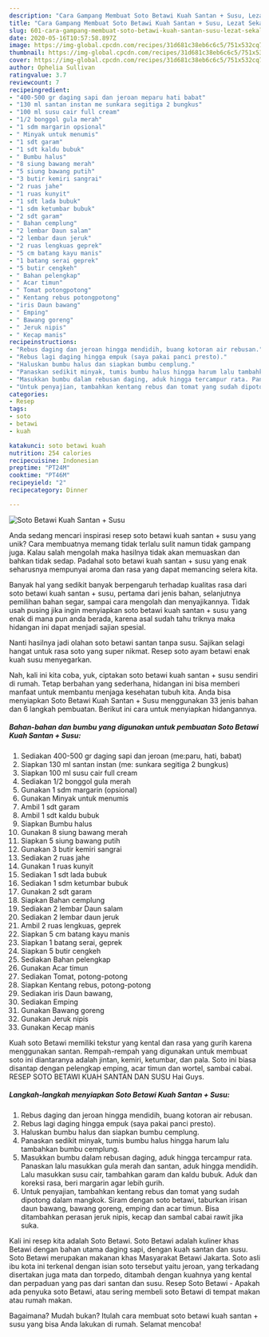 ```yaml
---
description: "Cara Gampang Membuat Soto Betawi Kuah Santan + Susu, Lezat Sekali"
title: "Cara Gampang Membuat Soto Betawi Kuah Santan + Susu, Lezat Sekali"
slug: 601-cara-gampang-membuat-soto-betawi-kuah-santan-susu-lezat-sekali
date: 2020-05-16T10:57:58.897Z
image: https://img-global.cpcdn.com/recipes/31d681c38eb6c6c5/751x532cq70/soto-betawi-kuah-santan-susu-foto-resep-utama.jpg
thumbnail: https://img-global.cpcdn.com/recipes/31d681c38eb6c6c5/751x532cq70/soto-betawi-kuah-santan-susu-foto-resep-utama.jpg
cover: https://img-global.cpcdn.com/recipes/31d681c38eb6c6c5/751x532cq70/soto-betawi-kuah-santan-susu-foto-resep-utama.jpg
author: Ophelia Sullivan
ratingvalue: 3.7
reviewcount: 7
recipeingredient:
- "400-500 gr daging sapi dan jeroan meparu hati babat"
- "130 ml santan instan me sunkara segitiga 2 bungkus"
- "100 ml susu cair full cream"
- "1/2 bonggol gula merah"
- "1 sdm margarin opsional"
- " Minyak untuk menumis"
- "1 sdt garam"
- "1 sdt kaldu bubuk"
- " Bumbu halus"
- "8 siung bawang merah"
- "5 siung bawang putih"
- "3 butir kemiri sangrai"
- "2 ruas jahe"
- "1 ruas kunyit"
- "1 sdt lada bubuk"
- "1 sdm ketumbar bubuk"
- "2 sdt garam"
- " Bahan cemplung"
- "2 lembar Daun salam"
- "2 lembar daun jeruk"
- "2 ruas lengkuas geprek"
- "5 cm batang kayu manis"
- "1 batang serai geprek"
- "5 butir cengkeh"
- " Bahan pelengkap"
- " Acar timun"
- " Tomat potongpotong"
- " Kentang rebus potongpotong"
- "iris Daun bawang"
- " Emping"
- " Bawang goreng"
- " Jeruk nipis"
- " Kecap manis"
recipeinstructions:
- "Rebus daging dan jeroan hingga mendidih, buang kotoran air rebusan."
- "Rebus lagi daging hingga empuk (saya pakai panci presto)."
- "Haluskan bumbu halus dan siapkan bumbu cemplung."
- "Panaskan sedikit minyak, tumis bumbu halus hingga harum lalu tambahkan bumbu cemplung."
- "Masukkan bumbu dalam rebusan daging, aduk hingga tercampur rata. Panaskan lalu masukkan gula merah dan santan, aduk hingga mendidih. Lalu masukkan susu cair, tambahkan garam dan kaldu bubuk. Aduk dan koreksi rasa, beri margarin agar lebih gurih."
- "Untuk penyajian, tambahkan kentang rebus dan tomat yang sudah dipotong dalam mangkok. Siram dengan soto betawi, taburkan irisan daun bawang, bawang goreng, emping dan acar timun. Bisa ditambahkan perasan jeruk nipis, kecap dan sambal cabai rawit jika suka."
categories:
- Resep
tags:
- soto
- betawi
- kuah

katakunci: soto betawi kuah 
nutrition: 254 calories
recipecuisine: Indonesian
preptime: "PT24M"
cooktime: "PT46M"
recipeyield: "2"
recipecategory: Dinner

---
```



![Soto Betawi Kuah Santan + Susu](https://img-global.cpcdn.com/recipes/31d681c38eb6c6c5/751x532cq70/soto-betawi-kuah-santan-susu-foto-resep-utama.jpg)

Anda sedang mencari inspirasi resep soto betawi kuah santan + susu yang unik? Cara membuatnya memang tidak terlalu sulit namun tidak gampang juga. Kalau salah mengolah maka hasilnya tidak akan memuaskan dan bahkan tidak sedap. Padahal soto betawi kuah santan + susu yang enak seharusnya mempunyai aroma dan rasa yang dapat memancing selera kita.

Banyak hal yang sedikit banyak berpengaruh terhadap kualitas rasa dari soto betawi kuah santan + susu, pertama dari jenis bahan, selanjutnya pemilihan bahan segar, sampai cara mengolah dan menyajikannya. Tidak usah pusing jika ingin menyiapkan soto betawi kuah santan + susu yang enak di mana pun anda berada, karena asal sudah tahu triknya maka hidangan ini dapat menjadi sajian spesial.

Nanti hasilnya jadi olahan soto betawi santan tanpa susu. Sajikan selagi hangat untuk rasa soto yang super nikmat. Resep soto ayam betawi enak kuah susu menyegarkan.


Nah, kali ini kita coba, yuk, ciptakan soto betawi kuah santan + susu sendiri di rumah. Tetap berbahan yang sederhana, hidangan ini bisa memberi manfaat untuk membantu menjaga kesehatan tubuh kita. Anda bisa menyiapkan Soto Betawi Kuah Santan + Susu menggunakan 33 jenis bahan dan 6 langkah pembuatan. Berikut ini cara untuk menyiapkan hidangannya.

<!--inarticleads1-->

##### Bahan-bahan dan bumbu yang digunakan untuk pembuatan Soto Betawi Kuah Santan + Susu:

1. Sediakan 400-500 gr daging sapi dan jeroan (me:paru, hati, babat)
1. Siapkan 130 ml santan instan (me: sunkara segitiga 2 bungkus)
1. Siapkan 100 ml susu cair full cream
1. Sediakan 1/2 bonggol gula merah
1. Gunakan 1 sdm margarin (opsional)
1. Gunakan  Minyak untuk menumis
1. Ambil 1 sdt garam
1. Ambil 1 sdt kaldu bubuk
1. Siapkan  Bumbu halus
1. Gunakan 8 siung bawang merah
1. Siapkan 5 siung bawang putih
1. Gunakan 3 butir kemiri sangrai
1. Sediakan 2 ruas jahe
1. Gunakan 1 ruas kunyit
1. Sediakan 1 sdt lada bubuk
1. Sediakan 1 sdm ketumbar bubuk
1. Gunakan 2 sdt garam
1. Siapkan  Bahan cemplung
1. Sediakan 2 lembar Daun salam
1. Sediakan 2 lembar daun jeruk
1. Ambil 2 ruas lengkuas, geprek
1. Siapkan 5 cm batang kayu manis
1. Siapkan 1 batang serai, geprek
1. Siapkan 5 butir cengkeh
1. Sediakan  Bahan pelengkap
1. Gunakan  Acar timun
1. Sediakan  Tomat, potong-potong
1. Siapkan  Kentang rebus, potong-potong
1. Sediakan iris Daun bawang,
1. Sediakan  Emping
1. Gunakan  Bawang goreng
1. Gunakan  Jeruk nipis
1. Gunakan  Kecap manis


Kuah soto Betawi memiliki tekstur yang kental dan rasa yang gurih karena menggunakan santan. Rempah-rempah yang digunakan untuk membuat soto ini diantaranya adalah jintan, kemiri, ketumbar, dan pala. Soto ini biasa disantap dengan pelengkap emping, acar timun dan wortel, sambai cabai. RESEP SOTO BETAWI KUAH SANTAN DAN SUSU Hai Guys. 

<!--inarticleads2-->

##### Langkah-langkah menyiapkan Soto Betawi Kuah Santan + Susu:

1. Rebus daging dan jeroan hingga mendidih, buang kotoran air rebusan.
1. Rebus lagi daging hingga empuk (saya pakai panci presto).
1. Haluskan bumbu halus dan siapkan bumbu cemplung.
1. Panaskan sedikit minyak, tumis bumbu halus hingga harum lalu tambahkan bumbu cemplung.
1. Masukkan bumbu dalam rebusan daging, aduk hingga tercampur rata. Panaskan lalu masukkan gula merah dan santan, aduk hingga mendidih. Lalu masukkan susu cair, tambahkan garam dan kaldu bubuk. Aduk dan koreksi rasa, beri margarin agar lebih gurih.
1. Untuk penyajian, tambahkan kentang rebus dan tomat yang sudah dipotong dalam mangkok. Siram dengan soto betawi, taburkan irisan daun bawang, bawang goreng, emping dan acar timun. Bisa ditambahkan perasan jeruk nipis, kecap dan sambal cabai rawit jika suka.


Kali ini resep kita adalah Soto Betawi. Soto Betawi adalah kuliner khas Betawi dengan bahan utama daging sapi, dengan kuah santan dan susu. Soto Betawi merupakan makanan khas Masyarakat Betawi Jakarta. Soto asli ibu kota ini terkenal dengan isian soto tersebut yaitu jeroan, yang terkadang disertakan juga mata dan torpedo, ditambah dengan kuahnya yang kental dan perpaduan yang pas dari santan dan susu. Resep Soto Betawi - Apakah ada penyuka soto Betawi, atau sering membeli soto Betawi di tempat makan atau rumah makan. 

Bagaimana? Mudah bukan? Itulah cara membuat soto betawi kuah santan + susu yang bisa Anda lakukan di rumah. Selamat mencoba!
